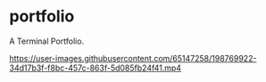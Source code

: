 # portfolio
 A Terminal Portfolio. 

https://user-images.githubusercontent.com/65147258/198769922-34d17b3f-f8bc-457c-863f-5d085fb24f41.mp4

